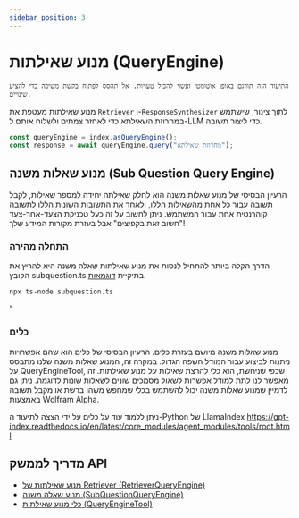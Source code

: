 ```yaml
---
sidebar_position: 3
---
```


# מנוע שאילתות (QueryEngine)

`התיעוד הזה תורגם באופן אוטומטי ועשוי להכיל טעויות. אל תהסס לפתוח בקשת משיכה כדי להציע שינויים.`

מנוע שאילתות מעטפת את `Retriever` ו-`ResponseSynthesizer` לתוך צינור, שישתמש במחרוזת השאילתא כדי לאחזר צמתים ולשלוח אותם ל-LLM כדי ליצור תשובה.

```typescript
const queryEngine = index.asQueryEngine();
const response = await queryEngine.query("מחרוזת שאילתא");
```

## מנוע שאלות משנה (Sub Question Query Engine)

הרעיון הבסיסי של מנוע שאלות משנה הוא לחלק שאילתה יחידה למספר שאילות, לקבל תשובה עבור כל אחת מהשאילות הללו, ולאחד את התשובות השונות הללו לתשובה קוהרנטית אחת עבור המשתמש. ניתן לחשוב על זה כעל טכניקת הצעד-אחר-צעד "חשוב זאת בקפיצים" אבל בעזרת מקורות המידע שלך!

### התחלה מהירה

הדרך הקלה ביותר להתחיל לנסות את מנוע שאילתות שאלה משנה היא להריץ את הקובץ subquestion.ts בתיקיית [דוגמאות](https://github.com/run-llama/LlamaIndexTS/blob/main/examples/subquestion.ts).

```bash
npx ts-node subquestion.ts
```

"

### כלים

מנוע שאלות משנה מיושם בעזרת כלים. הרעיון הבסיסי של כלים הוא שהם אפשרויות ניתנות לביצוע עבור המודל השפה הגדול. במקרה זה, המנוע שאלות משנה שלנו מתבסס על QueryEngineTool, שכפי שניחשת, הוא כלי להרצת שאילות על מנוע שאילתות. זה מאפשר לנו לתת למודל אפשרות לשאול מסמכים שונים לשאלות שונות לדוגמה. ניתן גם לדמיין שמנוע שאלות משנה יכול להשתמש בכלי שמחפש משהו ברשת או מקבל תשובה באמצעות Wolfram Alpha.

ניתן ללמוד עוד על כלים על ידי הצצה לתיעוד ה-Python של LlamaIndex https://gpt-index.readthedocs.io/en/latest/core_modules/agent_modules/tools/root.html

## מדריך לממשק API

- [מנוע שאילתות של Retriever (RetrieverQueryEngine)](../../api/classes/RetrieverQueryEngine.md)
- [מנוע שאלה משנה (SubQuestionQueryEngine)](../../api/classes/SubQuestionQueryEngine.md)
- [כלי מנוע שאילתות (QueryEngineTool)](../../api/interfaces/QueryEngineTool.md)
